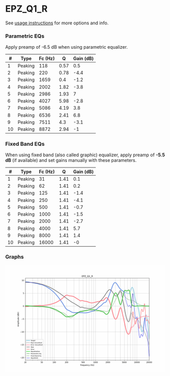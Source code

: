 # EPZ_Q1_R
See [usage instructions](https://github.com/jaakkopasanen/AutoEq#usage) for more options and info.

### Parametric EQs
Apply preamp of -6.5 dB when using parametric equalizer.

|   # | Type    |   Fc (Hz) |    Q |   Gain (dB) |
|-----|---------|-----------|------|-------------|
|   1 | Peaking |       118 | 0.57 |         0.5 |
|   2 | Peaking |       220 | 0.78 |        -4.4 |
|   3 | Peaking |      1659 | 0.4  |        -1.2 |
|   4 | Peaking |      2002 | 1.82 |        -3.8 |
|   5 | Peaking |      2986 | 1.93 |         7   |
|   6 | Peaking |      4027 | 5.98 |        -2.8 |
|   7 | Peaking |      5086 | 4.19 |         3.8 |
|   8 | Peaking |      6536 | 2.41 |         6.8 |
|   9 | Peaking |      7511 | 4.3  |        -3.1 |
|  10 | Peaking |      8872 | 2.94 |        -1   |

### Fixed Band EQs
When using fixed band (also called graphic) equalizer, apply preamp of **-5.5 dB** (if available) and set gains manually with these parameters.

|   # | Type    |   Fc (Hz) |    Q |   Gain (dB) |
|-----|---------|-----------|------|-------------|
|   1 | Peaking |        31 | 1.41 |         0.1 |
|   2 | Peaking |        62 | 1.41 |         0.2 |
|   3 | Peaking |       125 | 1.41 |        -1.4 |
|   4 | Peaking |       250 | 1.41 |        -4.1 |
|   5 | Peaking |       500 | 1.41 |        -0.7 |
|   6 | Peaking |      1000 | 1.41 |        -1.5 |
|   7 | Peaking |      2000 | 1.41 |        -2.7 |
|   8 | Peaking |      4000 | 1.41 |         5.7 |
|   9 | Peaking |      8000 | 1.41 |         1.4 |
|  10 | Peaking |     16000 | 1.41 |        -0   |

### Graphs
![](./EPZ_Q1_R.png)
